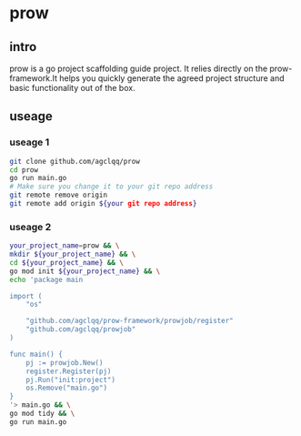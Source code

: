 # prow
## intro
prow is a go project scaffolding guide project. It relies directly on the prow-framework.It helps you quickly generate the agreed project structure and basic functionality out of the box.

## useage
### useage 1

```bash
git clone github.com/agclqq/prow
cd prow
go run main.go
# Make sure you change it to your git repo address
git remote remove origin
git remote add origin ${your git repo address}
```

### useage 2

```bash
your_project_name=prow && \
mkdir ${your_project_name} && \
cd ${your_project_name} && \
go mod init ${your_project_name} && \
echo 'package main

import (
	"os"

	"github.com/agclqq/prow-framework/prowjob/register"
	"github.com/agclqq/prowjob"
)

func main() {
	pj := prowjob.New()
	register.Register(pj)
	pj.Run("init:project")
	os.Remove("main.go")
}
'> main.go && \
go mod tidy && \
go run main.go
```